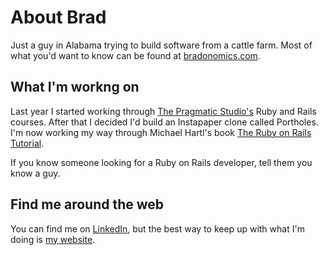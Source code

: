 # About Brad

Just a guy in Alabama trying to build software from a cattle farm. Most of what you'd want to know can be found at [bradonomics.com](https://bradonomics.com/?utm_source=GitHub&utm_medium=social&utm_campaign=brad_github_profile).

## What I'm workng on

Last year I started working through [The Pragmatic Studio's](https://pragmaticstudio.com/) Ruby and Rails courses. After that I decided I'd build an Instapaper clone called Portholes. I'm now working my way through Michael Hartl's book [The Ruby on Rails Tutorial](https://www.railstutorial.org/book).

If you know someone looking for a Ruby on Rails developer, tell them you know a guy.

## Find me around the web

You can find me on [LinkedIn](https://www.linkedin.com/in/brad-west/), but the best way to keep up with what I'm doing is [my website](https://bradonomics.com/?utm_source=GitHub&utm_medium=social&utm_campaign=brad_github_profile).

